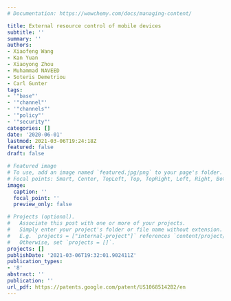 ```yaml
---
# Documentation: https://wowchemy.com/docs/managing-content/

title: External resource control of mobile devices
subtitle: ''
summary: ''
authors:
- Xiaofeng Wang
- Kan Yuan
- Xiaoyong Zhou
- Muhammad NAVEED
- Soteris Demetriou
- Carl Gunter
tags:
- '"base"'
- '"channel"'
- '"channels"'
- '"policy"'
- '"security"'
categories: []
date: '2020-06-01'
lastmod: 2021-03-06T19:24:18Z
featured: false
draft: false

# Featured image
# To use, add an image named `featured.jpg/png` to your page's folder.
# Focal points: Smart, Center, TopLeft, Top, TopRight, Left, Right, BottomLeft, Bottom, BottomRight.
image:
  caption: ''
  focal_point: ''
  preview_only: false

# Projects (optional).
#   Associate this post with one or more of your projects.
#   Simply enter your project's folder or file name without extension.
#   E.g. `projects = ["internal-project"]` references `content/project/deep-learning/index.md`.
#   Otherwise, set `projects = []`.
projects: []
publishDate: '2021-03-06T19:32:01.902411Z'
publication_types:
- '8'
abstract: ''
publication: ''
url_pdf: https://patents.google.com/patent/US10685142B2/en
---
```

